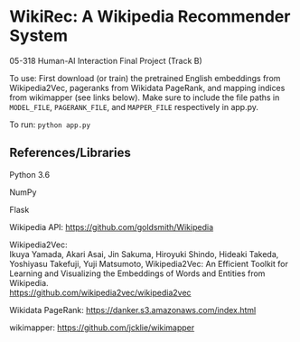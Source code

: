 # WikiRec: A Wikipedia Recommender System

05-318 Human-AI Interaction Final Project (Track B)

To use: First download (or train) the pretrained English embeddings from Wikipedia2Vec, pageranks from Wikidata PageRank, and mapping indices from wikimapper (see links below). Make sure to include the file paths in `MODEL_FILE`, `PAGERANK_FILE`, and `MAPPER_FILE` respectively in app.py.

To run: `python app.py`

## References/Libraries

Python 3.6

NumPy

Flask

Wikipedia API: https://github.com/goldsmith/Wikipedia

Wikipedia2Vec:\
Ikuya Yamada, Akari Asai, Jin Sakuma, Hiroyuki Shindo, Hideaki Takeda, Yoshiyasu Takefuji, Yuji Matsumoto, Wikipedia2Vec: An Efficient Toolkit for Learning and Visualizing the Embeddings of Words and Entities from Wikipedia.\
https://github.com/wikipedia2vec/wikipedia2vec

Wikidata PageRank: https://danker.s3.amazonaws.com/index.html

wikimapper: https://github.com/jcklie/wikimapper
